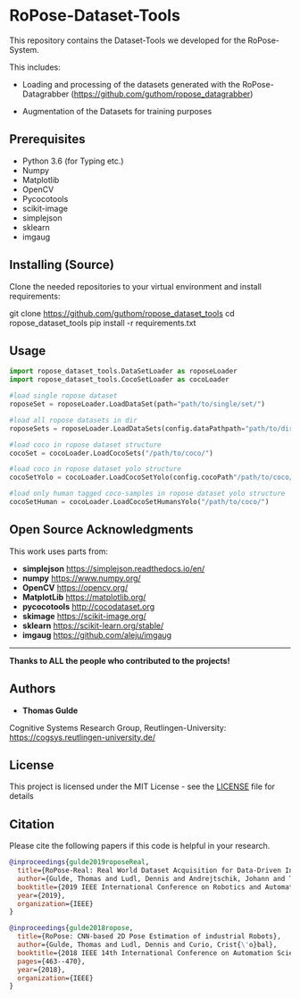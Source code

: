 # RoPose-Dataset-Tools
This repository contains the Dataset-Tools we developed for the RoPose-System. 

This includes:
* Loading and processing of the datasets generated with the RoPose-Datagrabber (https://github.com/guthom/ropose_datagrabber)

* Augmentation of the Datasets for training purposes

## Prerequisites
* Python 3.6 (for Typing etc.)
* Numpy
* Matplotlib
* OpenCV
* Pycocotools
* scikit-image
* simplejson
* sklearn
* imgaug

## Installing (Source)
Clone the needed repositories to your virtual environment and install requirements:

git clone https://github.com/guthom/ropose_dataset_tools
cd ropose_dataset_tools
pip install -r requirements.txt


## Usage
``` python
import ropose_dataset_tools.DataSetLoader as roposeLoader
import ropose_dataset_tools.CocoSetLoader as cocoLoader

#load single ropose dataset
roposeSet = roposeLoader.LoadDataSet(path="path/to/single/set/")

#load all ropose datasets in dir
roposeSets = roposeLoader.LoadDataSets(config.dataPathpath="path/to/dir/with/sets/")

#load coco in ropose dataset structure
cocoSet = cocoLoader.LoadCocoSets("/path/to/coco/")

#load coco in ropose dataset yolo structure
cocoSetYolo = cocoLoader.LoadCocoSetYolo(config.cocoPath"/path/to/coco/")

#load only human tagged coco-samples in ropose dataset yolo structure
cocoSetHuman = cocoLoader.LoadCocoSetHumansYolo("/path/to/coco/")
```

## Open Source Acknowledgments
This work uses parts from:
* **simplejson** https://simplejson.readthedocs.io/en/
* **numpy** https://www.numpy.org/
* **OpenCV** https://opencv.org/
* **MatplotLib** https://matplotlib.org/
* **pycocotools** http://cocodataset.org
* **skimage** https://scikit-image.org/
* **sklearn** https://scikit-learn.org/stable/
* **imgaug** https://github.com/aleju/imgaug
* **
**Thanks to ALL the people who contributed to the projects!**

## Authors

* **Thomas Gulde**

Cognitive Systems Research Group, Reutlingen-University:
https://cogsys.reutlingen-university.de/

## License

This project is licensed under the MIT License - see the [LICENSE](LICENSE) file for details

## Citation
Please cite the following papers if this code is helpful in your research. 

```bib
@inproceedings{gulde2019roposeReal,
  title={RoPose-Real: Real World Dataset Acquisition for Data-Driven Industrial Robot Arm Pose Estimation},
  author={Gulde, Thomas and Ludl, Dennis and Andrejtschik, Johann and Thalji, Salma and Curio, Crist{\'o}bal},
  booktitle={2019 IEEE International Conference on Robotics and Automation (ICRA)},
  year={2019},
  organization={IEEE}
}

@inproceedings{gulde2018ropose,
  title={RoPose: CNN-based 2D Pose Estimation of industrial Robots},
  author={Gulde, Thomas and Ludl, Dennis and Curio, Crist{\'o}bal},
  booktitle={2018 IEEE 14th International Conference on Automation Science and Engineering (CASE)},
  pages={463--470},
  year={2018},
  organization={IEEE}
}
```

